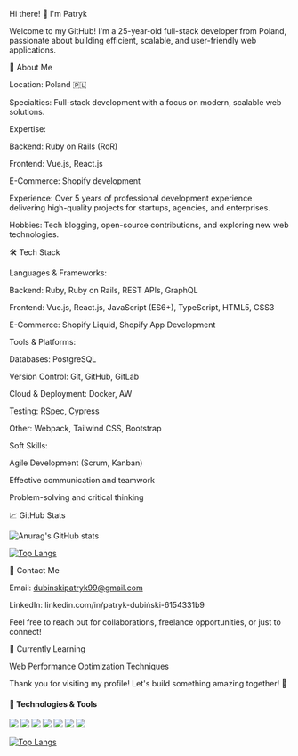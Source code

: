 Hi there! 👋 I'm Patryk

Welcome to my GitHub! I'm a 25-year-old full-stack developer from Poland, passionate about building efficient, scalable, and user-friendly web applications.

🚀 About Me

Location: Poland 🇵🇱

Specialties: Full-stack development with a focus on modern, scalable web solutions.

Expertise:

Backend: Ruby on Rails (RoR)

Frontend: Vue.js, React.js

E-Commerce: Shopify development

Experience: Over 5 years of professional development experience delivering high-quality projects for startups, agencies, and enterprises.

Hobbies: Tech blogging, open-source contributions, and exploring new web technologies.

🛠️ Tech Stack

Languages & Frameworks:

Backend: Ruby, Ruby on Rails, REST APIs, GraphQL

Frontend: Vue.js, React.js, JavaScript (ES6+), TypeScript, HTML5, CSS3

E-Commerce: Shopify Liquid, Shopify App Development

Tools & Platforms:

Databases: PostgreSQL

Version Control: Git, GitHub, GitLab

Cloud & Deployment: Docker, AW

Testing: RSpec, Cypress

Other: Webpack, Tailwind CSS, Bootstrap

Soft Skills:

Agile Development (Scrum, Kanban)

Effective communication and teamwork

Problem-solving and critical thinking

📈 GitHub Stats

![Anurag's GitHub stats](https://github-readme-stats.vercel.app/api?username=PatrykDubinski&show_icons=true)

[![Top Langs](https://github-readme-stats.vercel.app/api/top-langs/?username=PatrykDubinski)](https://github.com/PatrykDubinski/github-readme-stats)

📝 Contact Me

Email: dubinskipatryk99@gmail.com

LinkedIn: linkedin.com/in/patryk-dubiński-6154331b9

Feel free to reach out for collaborations, freelance opportunities, or just to connect!

🌱 Currently Learning

Web Performance Optimization Techniques

Thank you for visiting my profile! Let's build something amazing together! 🚀

#### 🧰 Technologies & Tools
<img src="https://img.shields.io/badge/OS-Windows-brightgreen" /> <img src="https://img.shields.io/badge/Editor-VSCode-brightgreen" /> <img src="https://img.shields.io/badge/Code-JavaScript-brightgreen" /> <img src="https://img.shields.io/badge/Code-HTML-brightgreen" /> <img src="https://img.shields.io/badge/Code-CSS-brightgreen" /> <img src="https://img.shields.io/badge/Code-ReactJS-brightgreen" /> <img src="https://img.shields.io/badge/Tools-Git-brightgreen" />

[![Top Langs](https://github-readme-stats.vercel.app/api/top-langs/?username=PatrykDubinski)](https://github.com/PatrykDubinski/github-readme-stats)




